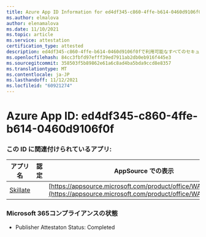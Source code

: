 ```yaml
---
title: Azure App ID Information for ed4df345-c860-4ffe-b614-0460d9106f0f
ms.author: elmalova
author: elenamalova
ms.date: 11/10/2021
ms.topic: article
ms.service: attestation
certification_type: attested
description: ed4df345-c860-4ffe-b614-0460d9106f0fで利用可能なすべてのセキュリティおよびコンプライアンス情報。
ms.openlocfilehash: 84cc3fbfd97efff39ed7911ab2db0eb916f445e3
ms.sourcegitcommit: 358503f5b89862e61a6c8ad4ba5bda9ccd8e8357
ms.translationtype: MT
ms.contentlocale: ja-JP
ms.lasthandoff: 11/12/2021
ms.locfileid: "60921274"
---
```

# <a name="azure-app-id-ed4df345-c860-4ffe-b614-0460d9106f0f"></a>Azure App ID: ed4df345-c860-4ffe-b614-0460d9106f0f


### <a name="apps-associated-with-this-id"></a>この ID に関連付けられているアプリ:
| **アプリ名** | **認定** | **AppSource での表示** |
|--------------|---------------|-----------------------|
| [Skillate](https://docs.microsoft.com/microsoft-365-app-certification/forward/WA200002490) |  | [https://appsource.microsoft.com/product/office/WA200002490](https://appsource.microsoft.com/product/office/WA200002490) |

### <a name="microsoft-365-app-compliance-status"></a>Microsoft 365コンプライアンスの状態
- Publisher Attestaton Status: Completed
